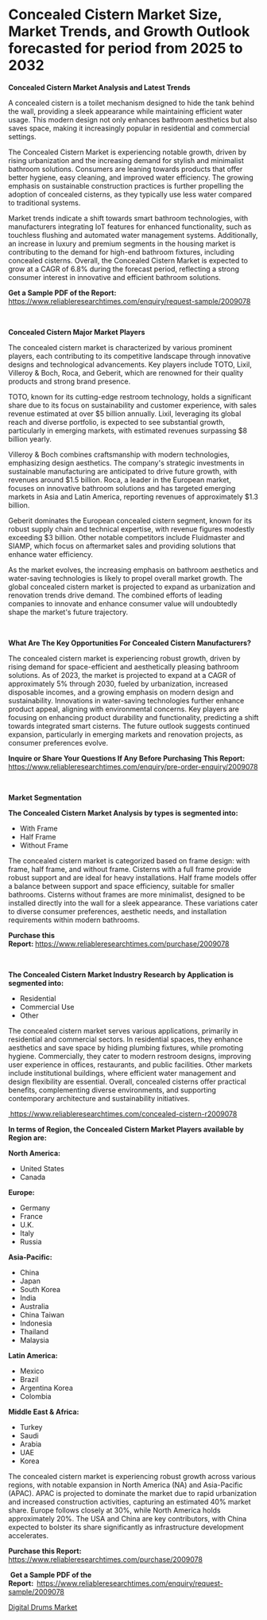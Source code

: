 <p><h1>Concealed Cistern Market Size, Market Trends, and Growth Outlook forecasted for period from 2025 to 2032</h1></p><p><strong>Concealed Cistern Market Analysis and Latest Trends</strong></p>
<p><p>A concealed cistern is a toilet mechanism designed to hide the tank behind the wall, providing a sleek appearance while maintaining efficient water usage. This modern design not only enhances bathroom aesthetics but also saves space, making it increasingly popular in residential and commercial settings.</p><p>The Concealed Cistern Market is experiencing notable growth, driven by rising urbanization and the increasing demand for stylish and minimalist bathroom solutions. Consumers are leaning towards products that offer better hygiene, easy cleaning, and improved water efficiency. The growing emphasis on sustainable construction practices is further propelling the adoption of concealed cisterns, as they typically use less water compared to traditional systems.</p><p>Market trends indicate a shift towards smart bathroom technologies, with manufacturers integrating IoT features for enhanced functionality, such as touchless flushing and automated water management systems. Additionally, an increase in luxury and premium segments in the housing market is contributing to the demand for high-end bathroom fixtures, including concealed cisterns. Overall, the Concealed Cistern Market is expected to grow at a CAGR of 6.8% during the forecast period, reflecting a strong consumer interest in innovative and efficient bathroom solutions.</p></p>
<p><strong>Get a Sample PDF of the Report:&nbsp;</strong> <a href="https://www.reliableresearchtimes.com/enquiry/request-sample/2009078?utm_campaign=2308&utm_medium=2&utm_source=Github&utm_content=ia&utm_term=09022025&utm_id=concealed-cistern">https://www.reliableresearchtimes.com/enquiry/request-sample/2009078</a></p>
<p>&nbsp;</p>
<p><strong>Concealed Cistern Major Market Players</strong></p>
<p><p>The concealed cistern market is characterized by various prominent players, each contributing to its competitive landscape through innovative designs and technological advancements. Key players include TOTO, Lixil, Villeroy & Boch, Roca, and Geberit, which are renowned for their quality products and strong brand presence. </p><p>TOTO, known for its cutting-edge restroom technology, holds a significant share due to its focus on sustainability and customer experience, with sales revenue estimated at over $5 billion annually. Lixil, leveraging its global reach and diverse portfolio, is expected to see substantial growth, particularly in emerging markets, with estimated revenues surpassing $8 billion yearly.</p><p>Villeroy & Boch combines craftsmanship with modern technologies, emphasizing design aesthetics. The company's strategic investments in sustainable manufacturing are anticipated to drive future growth, with revenues around $1.5 billion. Roca, a leader in the European market, focuses on innovative bathroom solutions and has targeted emerging markets in Asia and Latin America, reporting revenues of approximately $1.3 billion.</p><p>Geberit dominates the European concealed cistern segment, known for its robust supply chain and technical expertise, with revenue figures modestly exceeding $3 billion. Other notable competitors include Fluidmaster and SIAMP, which focus on aftermarket sales and providing solutions that enhance water efficiency.</p><p>As the market evolves, the increasing emphasis on bathroom aesthetics and water-saving technologies is likely to propel overall market growth. The global concealed cistern market is projected to expand as urbanization and renovation trends drive demand. The combined efforts of leading companies to innovate and enhance consumer value will undoubtedly shape the market's future trajectory.</p></p>
<p>&nbsp;</p>
<p><strong>What Are The Key Opportunities For Concealed Cistern Manufacturers?</strong></p>
<p><p>The concealed cistern market is experiencing robust growth, driven by rising demand for space-efficient and aesthetically pleasing bathroom solutions. As of 2023, the market is projected to expand at a CAGR of approximately 5% through 2030, fueled by urbanization, increased disposable incomes, and a growing emphasis on modern design and sustainability. Innovations in water-saving technologies further enhance product appeal, aligning with environmental concerns. Key players are focusing on enhancing product durability and functionality, predicting a shift towards integrated smart cisterns. The future outlook suggests continued expansion, particularly in emerging markets and renovation projects, as consumer preferences evolve.</p></p>
<p><strong>Inquire or Share Your Questions If Any Before Purchasing This Report:</strong> <a href="https://www.reliableresearchtimes.com/enquiry/pre-order-enquiry/2009078?utm_campaign=2308&utm_medium=2&utm_source=Github&utm_content=ia&utm_term=09022025&utm_id=concealed-cistern">https://www.reliableresearchtimes.com/enquiry/pre-order-enquiry/2009078</a></p>
<p>&nbsp;</p>
<p><strong>Market Segmentation</strong></p>
<p><strong>The Concealed Cistern Market Analysis by types is segmented into:</strong></p>
<p><ul><li>With Frame</li><li>Half Frame</li><li>Without Frame</li></ul></p>
<p><p>The concealed cistern market is categorized based on frame design: with frame, half frame, and without frame. Cisterns with a full frame provide robust support and are ideal for heavy installations. Half frame models offer a balance between support and space efficiency, suitable for smaller bathrooms. Cisterns without frames are more minimalist, designed to be installed directly into the wall for a sleek appearance. These variations cater to diverse consumer preferences, aesthetic needs, and installation requirements within modern bathrooms.</p></p>
<p><strong>Purchase this Report:&nbsp;</strong><a href="https://www.reliableresearchtimes.com/purchase/2009078?utm_campaign=2308&utm_medium=2&utm_source=Github&utm_content=ia&utm_term=09022025&utm_id=concealed-cistern">https://www.reliableresearchtimes.com/purchase/2009078</a></p>
<p>&nbsp;</p>
<p><strong>The Concealed Cistern Market Industry Research by Application is segmented into:</strong></p>
<p><ul><li>Residential</li><li>Commercial Use</li><li>Other</li></ul></p>
<p><p>The concealed cistern market serves various applications, primarily in residential and commercial sectors. In residential spaces, they enhance aesthetics and save space by hiding plumbing fixtures, while promoting hygiene. Commercially, they cater to modern restroom designs, improving user experience in offices, restaurants, and public facilities. Other markets include institutional buildings, where efficient water management and design flexibility are essential. Overall, concealed cisterns offer practical benefits, complementing diverse environments, and supporting contemporary architecture and sustainability initiatives.</p></p>
<p><a href="https://www.reliableresearchtimes.com/concealed-cistern-r2009078?utm_campaign=2308&utm_medium=2&utm_source=Github&utm_content=ia&utm_term=09022025&utm_id=concealed-cistern">&nbsp;https://www.reliableresearchtimes.com/concealed-cistern-r2009078</a></p>
<p><strong>In terms of Region, the Concealed Cistern Market Players available by Region are:</strong></p>
<p>
    <p> <strong> North America: </strong>
        <ul>
            <li>United States</li>
            <li>Canada</li>
        </ul>
        </p> 
    <p> <strong> Europe: </strong>
        <ul>
            <li>Germany</li>
            <li>France</li>
            <li>U.K.</li>
            <li>Italy</li>
            <li>Russia</li>
        </ul>
        </p> 
    <p> <strong> Asia-Pacific: </strong>
        <ul>
            <li>China</li>
            <li>Japan</li>
            <li>South Korea</li>
            <li>India</li>
            <li>Australia</li>
            <li>China Taiwan</li>
            <li>Indonesia</li>
            <li>Thailand</li>
            <li>Malaysia</li>
        </ul>
        </p> 
    <p> <strong> Latin America: </strong>
        <ul>
            <li>Mexico</li>
            <li>Brazil</li>
            <li>Argentina Korea</li>
            <li>Colombia</li>
        </ul>
        </p> 
    <p> <strong> Middle East & Africa: </strong>
        <ul>
            <li>Turkey</li>
            <li>Saudi</li>
            <li>Arabia</li>
            <li>UAE</li>
            <li>Korea</li>
        </ul>
    </p>
    </p>
<p><p>The concealed cistern market is experiencing robust growth across various regions, with notable expansion in North America (NA) and Asia-Pacific (APAC). APAC is projected to dominate the market due to rapid urbanization and increased construction activities, capturing an estimated 40% market share. Europe follows closely at 30%, while North America holds approximately 20%. The USA and China are key contributors, with China expected to bolster its share significantly as infrastructure development accelerates.</p></p>
<p><strong>Purchase this Report: </strong><a href="https://www.reliableresearchtimes.com/purchase/2009078?utm_campaign=2308&utm_medium=2&utm_source=Github&utm_content=ia&utm_term=09022025&utm_id=concealed-cistern">https://www.reliableresearchtimes.com/purchase/2009078</a></p>
<p>&nbsp;<strong>Get a Sample PDF of the Report:&nbsp;&nbsp;</strong><a href="https://www.reliableresearchtimes.com/enquiry/request-sample/2009078?utm_campaign=2308&utm_medium=2&utm_source=Github&utm_content=ia&utm_term=09022025&utm_id=concealed-cistern">https://www.reliableresearchtimes.com/enquiry/request-sample/2009078</a></p>
<p><strong></strong></p>
<p><p><a href="https://github.com/domoniqueluoma76/Market-Research-Report-List-1/blob/main/digital-drums-market.md?utm_campaign=2308&utm_medium=2&utm_source=Github&utm_content=ia&utm_term=09022025&utm_id=concealed-cistern">Digital Drums Market</a></p></p>